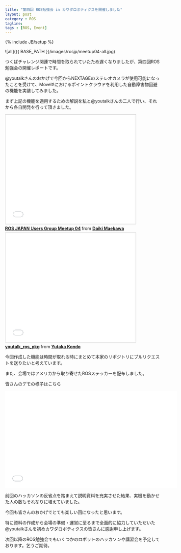 ```yaml
---
title: "第四回 ROS勉強会 in カワダロボティクスを開催しました"
layout: post
category : ROS
tagline:
tags : [ROS, Event]
---
```


{% include JB/setup %}

![all]({{ BASE_PATH }}/images/rosjp/meetup04-all.jpg)

つくばチャレンジ関連で時間を取られていたため遅くなりましたが、第四回ROS勉強会の開催レポートです。

@youtalkさんのおかげで今回からNEXTAGEのステレオカメラが使用可能になったことを受けて、MoveIt!におけるポイントクラウドを利用した自動障害物回避の機能を実装してみました。

まず上記の機能を適用するための解説を私と@youtalkさんの二人で行い、それから各自開発を行って頂きました。

<iframe src="//www.slideshare.net/slideshow/embed_code/41281646" width="425" height="355" frameborder="0" marginwidth="0" marginheight="0" scrolling="no" style="border:1px solid #CCC; border-width:1px; margin-bottom:5px; max-width: 100%;" allowfullscreen> </iframe> <div style="margin-bottom:5px"> <strong> <a href="//www.slideshare.net/DaikiMaekawa/ros-meetup04" title="ROS JAPAN Users Group Meetup 04" target="_blank">ROS JAPAN Users Group Meetup 04</a> </strong> from <strong><a href="//www.slideshare.net/DaikiMaekawa" target="_blank">Daiki Maekawa</a></strong> </div>

<iframe src="//www.slideshare.net/slideshow/embed_code/41281631" width="425" height="355" frameborder="0" marginwidth="0" marginheight="0" scrolling="no" style="border:1px solid #CCC; border-width:1px; margin-bottom:5px; max-width: 100%;" allowfullscreen> </iframe> <div style="margin-bottom:5px"> <strong> <a href="//www.slideshare.net/yutakakondo/youtalkrospkg-nextagecamera-voicetext" title="youtalk_ros_pkg" target="_blank">youtalk_ros_pkg</a> </strong> from <strong><a href="//www.slideshare.net/yutakakondo" target="_blank">Yutaka Kondo</a></strong> </div>

<p>今回作成した機能は時間が取れる時にまとめて本家のリポジトリにプルリクエストを送りたいと考えています。</p>

<p>また、会場ではアメリカから取り寄せたROSステッカーを配布しました。</p>

<p>皆さんのデモの様子はこちら</p>

<iframe width="560" height="315" src="//www.youtube.com/embed/AG9YiyPnJm4" frameborder="0" allowfullscreen></iframe>

前回のハッカソンの反省点を踏まえて説明資料を充実させた結果、実機を動かせた人の数もそれなりに増えていました。

今回も皆さんのおかげでとても楽しい回になったと思います。

特に資料の作成から会場の準備・運営に至るまで全面的に協力していただいた@youtalkさんを初めカワダロボティクスの皆さんに感謝申し上げます。

次回以降のROS勉強会でもいくつかのロボットのハッカソンや講習会を予定しております。乞うご期待。


